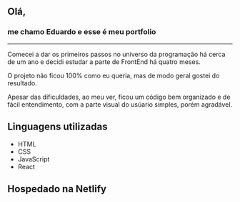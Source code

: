 ## Olá,
### me chamo Eduardo e esse é meu portfolio

<hr>

<p>Comecei a dar os primeiros passos no universo da programação há cerca de um ano e decidi estudar a parte de FrontEnd há quatro meses.</p>
<p>O projeto não ficou 100% como eu queria, mas de modo geral gostei do resultado.</p>
<p>Apesar das dificuldades, ao meu ver, ficou um código bem organizado e de fácil entendimento, com a parte visual do usúario simples, porém agradável.</p>

## Linguagens utilizadas

- HTML
- CSS
- JavaScript
- React

## Hospedado na Netlify



